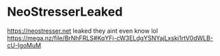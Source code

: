 # NeoStresserLeaked
https://neostresser.net leaked they aint even know lol
https://mega.nz/file/BrNhFRLS#KqYFj-cW3ELdgYSNYajLxskj1rtV0dWLB-cU-IgoMuM
